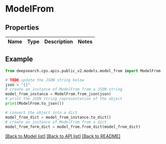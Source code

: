 # ModelFrom


## Properties

Name | Type | Description | Notes
------------ | ------------- | ------------- | -------------

## Example

```python
from deepsearch.cps.apis.public_v2.models.model_from import ModelFrom

# TODO update the JSON string below
json = "{}"
# create an instance of ModelFrom from a JSON string
model_from_instance = ModelFrom.from_json(json)
# print the JSON string representation of the object
print(ModelFrom.to_json())

# convert the object into a dict
model_from_dict = model_from_instance.to_dict()
# create an instance of ModelFrom from a dict
model_from_form_dict = model_from.from_dict(model_from_dict)
```
[[Back to Model list]](../README.md#documentation-for-models) [[Back to API list]](../README.md#documentation-for-api-endpoints) [[Back to README]](../README.md)


